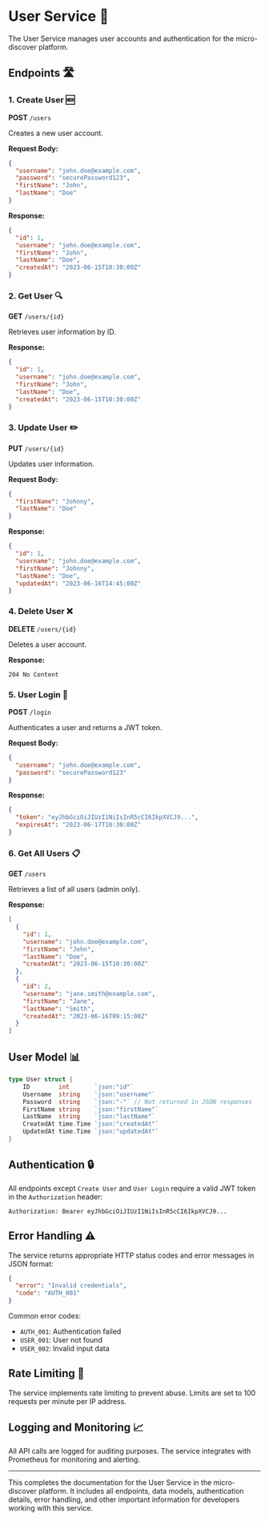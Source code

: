 # User Service 👤

The User Service manages user accounts and authentication for the micro-discover platform.

## Endpoints 🛣️

### 1. Create User 🆕

**POST** `/users`

Creates a new user account.

**Request Body:**
```json
{
  "username": "john.doe@example.com",
  "password": "securePassword123",
  "firstName": "John",
  "lastName": "Doe"
}
```

**Response:**
```json
{
  "id": 1,
  "username": "john.doe@example.com",
  "firstName": "John",
  "lastName": "Doe",
  "createdAt": "2023-06-15T10:30:00Z"
}
```

### 2. Get User 🔍

**GET** `/users/{id}`

Retrieves user information by ID.

**Response:**
```json
{
  "id": 1,
  "username": "john.doe@example.com",
  "firstName": "John",
  "lastName": "Doe",
  "createdAt": "2023-06-15T10:30:00Z"
}
```

### 3. Update User ✏️

**PUT** `/users/{id}`

Updates user information.

**Request Body:**
```json
{
  "firstName": "Johnny",
  "lastName": "Doe"
}
```

**Response:**
```json
{
  "id": 1,
  "username": "john.doe@example.com",
  "firstName": "Johnny",
  "lastName": "Doe",
  "updatedAt": "2023-06-16T14:45:00Z"
}
```

### 4. Delete User ❌

**DELETE** `/users/{id}`

Deletes a user account.

**Response:**
```
204 No Content
```

### 5. User Login 🔐

**POST** `/login`

Authenticates a user and returns a JWT token.

**Request Body:**
```json
{
  "username": "john.doe@example.com",
  "password": "securePassword123"
}
```

**Response:**
```json
{
  "token": "eyJhbGciOiJIUzI1NiIsInR5cCI6IkpXVCJ9...",
  "expiresAt": "2023-06-17T10:30:00Z"
}
```

### 6. Get All Users 📋

**GET** `/users`

Retrieves a list of all users (admin only).

**Response:**
```json
[
  {
    "id": 1,
    "username": "john.doe@example.com",
    "firstName": "John",
    "lastName": "Doe",
    "createdAt": "2023-06-15T10:30:00Z"
  },
  {
    "id": 2,
    "username": "jane.smith@example.com",
    "firstName": "Jane",
    "lastName": "Smith",
    "createdAt": "2023-06-16T09:15:00Z"
  }
]
```

## User Model 📊

```go
type User struct {
    ID        int       `json:"id"`
    Username  string    `json:"username"`
    Password  string    `json:"-"` // Not returned in JSON responses
    FirstName string    `json:"firstName"`
    LastName  string    `json:"lastName"`
    CreatedAt time.Time `json:"createdAt"`
    UpdatedAt time.Time `json:"updatedAt"`
}
```

## Authentication 🔒

All endpoints except `Create User` and `User Login` require a valid JWT token in the `Authorization` header:

```
Authorization: Bearer eyJhbGciOiJIUzI1NiIsInR5cCI6IkpXVCJ9...
```

## Error Handling ⚠️

The service returns appropriate HTTP status codes and error messages in JSON format:

```json
{
  "error": "Invalid credentials",
  "code": "AUTH_001"
}
```

Common error codes:
- `AUTH_001`: Authentication failed
- `USER_001`: User not found
- `USER_002`: Invalid input data

## Rate Limiting 🚦

The service implements rate limiting to prevent abuse. Limits are set to 100 requests per minute per IP address.

## Logging and Monitoring 📈

All API calls are logged for auditing purposes. The service integrates with Prometheus for monitoring and alerting.

---

This completes the documentation for the User Service in the micro-discover platform. It includes all endpoints, data models, authentication details, error handling, and other important information for developers working with this service.